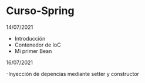 # Curso-Spring

14/07/2021

- Introducción
- Contenedor de IoC
- Mi primer Bean

16/07/2021

-Inyección de depencias mediante setter y constructor
